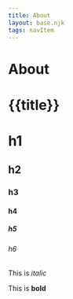 ```yaml
---
title: About
layout: base.njk
tags: navItem
---
```


# About

# {{title}}

# h1
## h2
### h3
#### h4
##### h5
###### h6

This is *italic*

This is **bold**